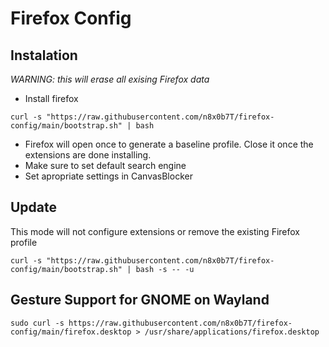 # Firefox Config



## Instalation
*WARNING: this will erase all exising Firefox data*
- Install firefox
```
curl -s "https://raw.githubusercontent.com/n8x0b7T/firefox-config/main/bootstrap.sh" | bash
```
- Firefox will open once to generate a baseline profile. Close it once the extensions are done installing.
- Make sure to set default search engine
- Set apropriate settings in CanvasBlocker

## Update
This mode will not configure extensions or remove the existing Firefox profile
```
curl -s "https://raw.githubusercontent.com/n8x0b7T/firefox-config/main/bootstrap.sh" | bash -s -- -u
```
## Gesture Support for GNOME on Wayland
```
sudo curl -s https://raw.githubusercontent.com/n8x0b7T/firefox-config/main/firefox.desktop > /usr/share/applications/firefox.desktop
```
